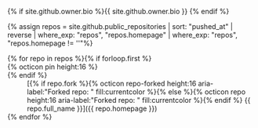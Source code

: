 {% if site.github.owner.bio %}{{ site.github.owner.bio }} {% endif %}

{% assign repos = site.github.public_repositories | sort: "pushed_at" | reverse | where_exp: "repos", "repos.homepage" | where_exp: "repos", "repos.homepage != ''"%}

<dl>{% for repo in repos %}{% if forloop.first %}<dt>{% octicon pin height:16 %}<dt>{% endif %}
<dd>[{% if repo.fork %}{% octicon repo-forked height:16 aria-label:"Forked repo: " fill:currentcolor %}{% else %}{% octicon repo height:16 aria-label:"Forked repo: " fill:currentcolor %}{% endif %}&nbsp;{{ repo.full_name }}]({{ repo.homepage }})</dd>
{% endfor %}</dl>